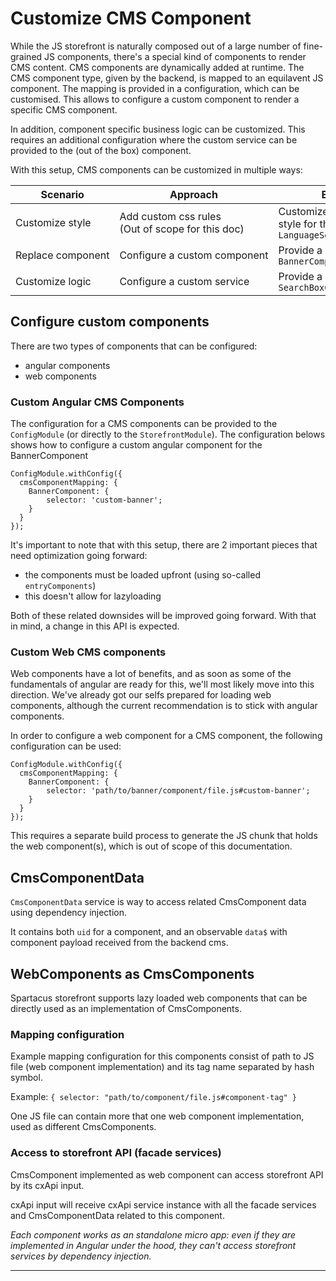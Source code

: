 # Customize CMS Component
While the JS storefront is naturally composed out of a large number of fine-grained JS components, there's a special kind of components to render CMS content. CMS components are dynamically added at runtime. The CMS component type, given by the backend, is mapped to an equilavent JS component. The mapping is provided in a configuration, which can be customised. This allows to configure a custom component to render a specific CMS component. 

In addition, component specific business logic can be customized. This requires an additional configuration where the custom service can be provided to the (out of the box) component. 

With this setup, CMS components can be customized in multiple ways:

| Scenario  | Approach | Example | 
| ------------- | ------------- | ------------- | 
| Customize style  | Add custom css rules<br/>(Out of scope for this doc) | Customize component style for the `LanguageSelector` | 
| Replace component | Configure a custom component  | Provide a custom `BannerComponent` | 
| Customize logic  | Configure a custom service | Provide a custom `SearchBoxComponentService` |

## Configure custom components
There are two types of components that can be configured:
- angular components
- web components

### Custom Angular CMS Components

The configuration for a CMS components can be provided to the `ConfigModule` (or directly to the `StorefrontModule`). The configuration belows shows how to configure a custom angular component for the BannerComponent

```
ConfigModule.withConfig({
  cmsComponentMapping: {
    BannerComponent: {
        selector: 'custom-banner';
    }
  }
});
```

It's important to note that with this setup, there are 2 important pieces that need optimization going forward:
- the components must be loaded upfront (using so-called `entryComponents`)
- this doesn't allow for lazyloading

Both of these related downsides will be improved going forward. With that in mind, a change in this API is expected.

### Custom Web CMS components

Web components have a lot of benefits, and as soon as some of the fundamentals of angular are ready for this, we'll most likely move into this direction. We've already got our selfs prepared for loading web components, although the current recommendation is to stick with angular components. 

In order to configure a web component for a CMS component, the following configuration can be used: 

```
ConfigModule.withConfig({
  cmsComponentMapping: {
    BannerComponent: {
        selector: 'path/to/banner/component/file.js#custom-banner';
    }
  }
});
```

This requires a separate build process to generate the JS chunk that holds the web component(s), which is out of scope of this documentation. 


## CmsComponentData

`CmsComponentData` service is way to access related CmsComponent data using dependency injection. 

It contains both `uid` for a component, and an observable `data$` with component payload received from the backend cms. 
 

## WebComponents as CmsComponents

Spartacus storefront supports lazy loaded web components that can be directly used as an implementation of CmsComponents. 

### Mapping configuration

Example mapping configuration for this components consist of path to JS file (web component implementation) and its tag name separated by hash symbol.

Example: ```{ selector: "path/to/component/file.js#component-tag" }```

One JS file can contain more that one web component implementation, used as different CmsComponents. 

### Access to storefront API (facade services)

CmsComponent implemented as web component can access storefront API by its cxApi input.
 
cxApi input will receive cxApi service instance with all the facade services and CmsComponentData related to this component. 

_Each component works as an standalone micro app: even if they are implemented in Angular under the hood, they can't access storefront services by dependency injection._ 




----
